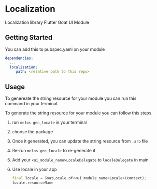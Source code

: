 # Localization

Localization library Flutter Goat UI Module

## Getting Started

You can add this to pubspec.yaml on your module

```yaml
dependencies:
  ...
  localization:
     path: <relative path to this repo>
```

## Usage

To genereate the string resource for your module you can run this command in your terminal.

To generate the string resource for your module you can follow this steps.

1. run `melos gen_locale` in your terminal
2. choose the package
3. Once it generated, you can update the string resource from `.arb` file
4. Re-run `melos gen_locale` to re-generate it
5. Add your `<ui_module_name>LocaleDelegate` to `localeDelegate` in main
6. Use locale in your app

    ```dart
    final locale = GoatLocale.of<<ui_module_name>Locale>(context);
    locale.resourceName
    ```

